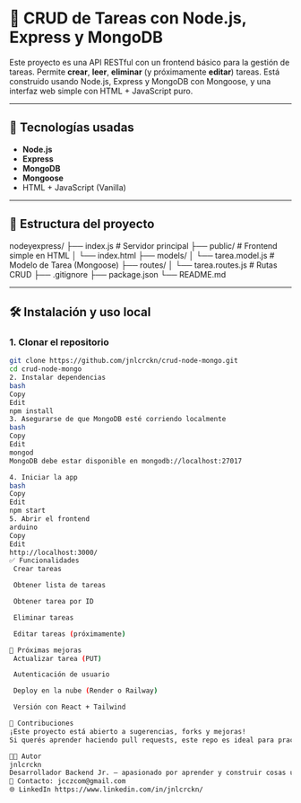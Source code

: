 # 📝 CRUD de Tareas con Node.js, Express y MongoDB

Este proyecto es una API RESTful con un frontend básico para la gestión de tareas. Permite **crear**, **leer**, **eliminar** (y próximamente **editar**) tareas. Está construido usando Node.js, Express y MongoDB con Mongoose, y una interfaz web simple con HTML + JavaScript puro.

---

## 🚀 Tecnologías usadas

- **Node.js**
- **Express**
- **MongoDB**
- **Mongoose**
- HTML + JavaScript (Vanilla)

---

## 📂 Estructura del proyecto

nodeyexpress/ ├── index.js # Servidor principal ├── public/ # Frontend simple en HTML │ └── index.html ├── models/ │ └── tarea.model.js # Modelo de Tarea (Mongoose) ├── routes/ │ └── tarea.routes.js # Rutas CRUD ├── .gitignore ├── package.json └── README.md

---

## 🛠️ Instalación y uso local

### 1. Clonar el repositorio

```bash
git clone https://github.com/jnlcrckn/crud-node-mongo.git
cd crud-node-mongo
2. Instalar dependencias
bash
Copy
Edit
npm install
3. Asegurarse de que MongoDB esté corriendo localmente
bash
Copy
Edit
mongod
MongoDB debe estar disponible en mongodb://localhost:27017

4. Iniciar la app
bash
Copy
Edit
npm start
5. Abrir el frontend
arduino
Copy
Edit
http://localhost:3000/
✅ Funcionalidades
 Crear tareas

 Obtener lista de tareas

 Obtener tarea por ID

 Eliminar tareas

 Editar tareas (próximamente)

🎯 Próximas mejoras
 Actualizar tarea (PUT)

 Autenticación de usuario

 Deploy en la nube (Render o Railway)

 Versión con React + Tailwind

🤝 Contribuciones
¡Este proyecto está abierto a sugerencias, forks y mejoras!
Si querés aprender haciendo pull requests, este repo es ideal para practicar 🚀

👨‍💻 Autor
jnlcrckn
Desarrollador Backend Jr. — apasionado por aprender y construir cosas útiles.
📧 Contacto: jcczcom@gmail.com
🌐 LinkedIn https://www.linkedin.com/in/jnlcrckn/
